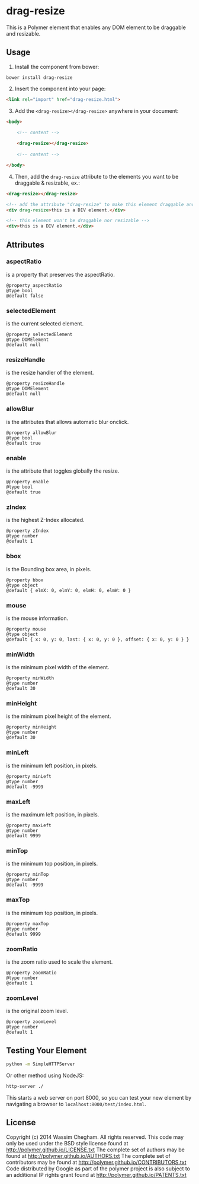 drag-resize
============

This is a Polymer element that enables any DOM element to be draggable and resizable.

## Usage

1) Install the component from bower:

```shell
bower install drag-resize
```

2) Insert the component into your page:

```html
<link rel="import" href="drag-resize.html">
```

3) Add the ```<drag-resize></drag-resize>``` anywhere in your document:

```html
<body>
	
	<!-- content -->

	<drag-resize></drag-resize>
	
	<!-- content -->

</body>
```

4) Then, add the ```drag-resize``` attribute to the elements you want to be draggable & resizable, ex.:

```html
<drag-resize></drag-resize>

<!-- add the attribute "drag-resize" to make this element draggable and resizable -->
<div drag-resize>this is a DIV element.</div>

<!-- this element won't be draggable nor resizable -->
<div>this is a DIV element.</div>
```

## Attributes

### aspectRatio 
is a property that preserves the aspectRatio.

```
@property aspectRatio
@type bool
@default false
```

### selectedElement 
is the current selected element.

```
@property selectedElement
@type DOMElement
@default null
```

### resizeHandle 
is the resize handler of the element.

```
@property resizeHandle
@type DOMElement
@default null
```

### allowBlur
is the attributes that allows automatic blur onclick.

```
@property allowBlur
@type bool
@default true
```

### enable 
is the attribute that toggles globally the resize.

```
@property enable
@type bool
@default true	    	
```

### zIndex 
is the highest Z-Index allocated.

```
@property zIndex
@type number
@default 1
```

### bbox 
is the Bounding box area, in pixels.

```
@property bbox
@type object
@default { elmX: 0, elmY: 0, elmH: 0, elmW: 0 }
```

### mouse 
is the mouse information.

```
@property mouse
@type object
@default { x: 0, y: 0, last: { x: 0, y: 0 }, offset: { x: 0, y: 0 } }
```

### minWidth 
is the minimum pixel width of the element.

```
@property minWidth
@type number
@default 30
```

### minHeight 
is the minimum pixel height of the element.

```
@property minHeight
@type number
@default 30
```

### minLeft 
is the minimum left position, in pixels.

```
@property minLeft
@type number
@default -9999
```

### maxLeft 
is the maximum left position, in pixels.

```
@property maxLeft
@type number
@default 9999
```

### minTop 
is the minimum top position, in pixels.

```
@property minTop
@type number
@default -9999    
```

### maxTop 
is the minimum top position, in pixels.

```
@property maxTop
@type number
@default 9999
```

### zoomRatio 
is the zoom ratio used to scale the element.

```
@property zoomRatio
@type number
@default 1
```

### zoomLevel 
is the original zoom level.

```
@property zoomLevel
@type number
@default 1
```

## Testing Your Element


```sh
python -m SimpleHTTPServer
```

Or other method using NodeJS:

```sh
http-server ./
```

This starts a web server on port 8000, so you can test your new element by navigating a browser to `localhost:8000/test/index.html`.


## License

Copyright (c) 2014 Wassim Chegham. All rights reserved.
This code may only be used under the BSD style license found at http://polymer.github.io/LICENSE.txt
The complete set of authors may be found at http://polymer.github.io/AUTHORS.txt
The complete set of contributors may be found at http://polymer.github.io/CONTRIBUTORS.txt
Code distributed by Google as part of the polymer project is also
subject to an additional IP rights grant found at http://polymer.github.io/PATENTS.txt
